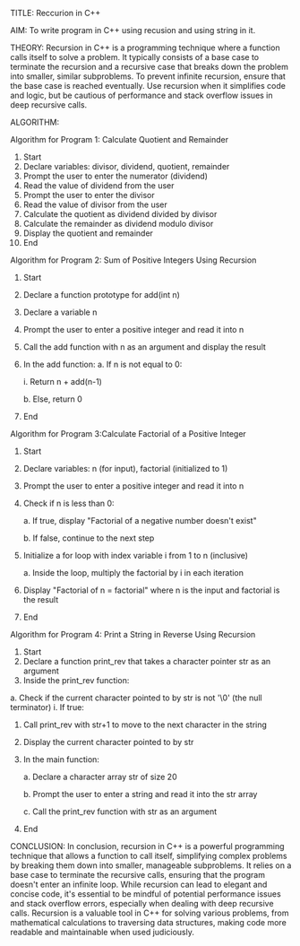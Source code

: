 TITLE: Reccurion in C++

AIM: To write program in C++ using recusion and using string in it. 

THEORY: Recursion in C++ is a programming technique where a function calls itself to solve a problem. It typically consists of a base case to terminate the recursion and a recursive case that breaks down the problem into smaller, similar subproblems. To prevent infinite recursion, ensure that the base case is reached eventually. Use recursion when it simplifies code and logic, but be cautious of performance and stack overflow issues in deep recursive calls.

ALGORITHM:


Algorithm for Program 1: Calculate Quotient and Remainder
1. Start
2. Declare variables: divisor, dividend, quotient, remainder
3. Prompt the user to enter the numerator (dividend)
4. Read the value of dividend from the user
5. Prompt the user to enter the divisor
6. Read the value of divisor from the user
7. Calculate the quotient as dividend divided by divisor
8. Calculate the remainder as dividend modulo divisor
9. Display the quotient and remainder
10. End

Algorithm for Program 2: Sum of Positive Integers Using Recursion
1. Start
2. Declare a function prototype for add(int n)
3. Declare a variable n
4. Prompt the user to enter a positive integer and read it into n
5. Call the add function with n as an argument and display the result
6. In the add function:
   a. If n is not equal to 0:
   
      i. Return n + add(n-1)
   
   b. Else, return 0
8. End

Algorithm for Program 3:Calculate Factorial of a Positive Integer
1. Start
2. Declare variables: n (for input), factorial (initialized to 1)
3. Prompt the user to enter a positive integer and read it into n
4. Check if n is less than 0:
   
   a. If true, display "Factorial of a negative number doesn't exist"
   
   b. If false, continue to the next step
   
6. Initialize a for loop with index variable i from 1 to n (inclusive)
   
   a. Inside the loop, multiply the factorial by i in each iteration
8. Display "Factorial of n = factorial" where n is the input and factorial is the result
9. End

Algorithm for Program 4: Print a String in Reverse Using Recursion
1. Start
2. Declare a function print_rev that takes a character pointer str as an argument
3. Inside the print_rev function:
   
a. Check if the current character pointed to by str is not '\0' (the null terminator)
 i. If true:
   1. Call print_rev with str+1 to move to the next character in the string
   2. Display the current character pointed to by str
5. In the main function:
   
   a. Declare a character array str of size 20
   
   b. Prompt the user to enter a string and read it into the str array
   
   c. Call the print_rev function with str as an argument
   
7. End

CONCLUSION: In conclusion, recursion in C++ is a powerful programming technique that allows a function to call itself, simplifying complex problems by breaking them down into smaller, manageable subproblems. It relies on a base case to terminate the recursive calls, ensuring that the program doesn't enter an infinite loop. While recursion can lead to elegant and concise code, it's essential to be mindful of potential performance issues and stack overflow errors, especially when dealing with deep recursive calls. Recursion is a valuable tool in C++ for solving various problems, from mathematical calculations to traversing data structures, making code more readable and maintainable when used judiciously.

